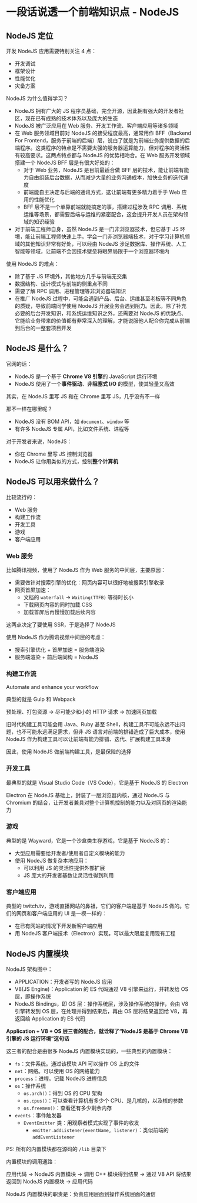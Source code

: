 # 一段话说透一个前端知识点 - NodeJS

## NodeJS 定位

开发 NodeJS 应用需要特别关注 4 点：

* 开发调试
* 框架设计
* 性能优化
* 灾备方案

NodeJS 为什么值得学习？

* NodeJS 拥有广大的 JS 程序员基础，完全开源，因此拥有强大的开发者社区，现在已有成熟的技术体系以及庞大的生态
* NodeJS 被广泛应用在 Web 服务、开发工作流、客户端应用等诸多领域
* 在 Web 服务领域目前对 NodeJS 的接受程度最高，通常用作 BFF（Backend For Frontend，服务于前端的后端）层，说白了就是为前端业务提供数据的后端程序。这类程序的特点是不需要太强的服务器运算能力，但对程序的灵活性有较高要求。这两点特点都与 NodeJS 的优势相吻合。在 Web 服务开发领域搭建一个 NodeJS BFF 层是有很大好处的：
  * 对于 Web 业务，NodeJS 是目前最适合做 BFF 层的技术，能让前端有能力自由组装后台数据，从而减少大量的业务沟通成本，加快业务的迭代速度
  * 前端能自主决定与后端的通讯方式，这让前端有更多精力着手于 Web 应用的性能优化
  * BFF 层不是一个单靠前端就能搞定的事，搭建过程涉及 RPC 调用、系统运维等场景，都需要后端与运维的紧密配合，这会提升开发人员在架构领域的知识经验
* 对于前端工程师自身，虽然 NodeJS 是一门非浏览器技术，但它基于 JS 环境，能让前端工程师快速上手。学会一门非浏览器端技术，对于学习计算机领域的其他知识非常有好处，可以经由 NodeJS 涉足数据库、操作系统、人工智能等领域，让前端不会因技术壁垒将眼界局限于一个浏览器环境内

使用 NodeJS 的难点：

* 除了基于 JS 环境外，其他地方几乎与前端无交集
* 数据结构、设计模式与前端的侧重点不同
* 需要了解 RPC 调用、进程管理等非浏览器端知识
* 在推广 NodeJS 过程中，可能会遇到产品、后台、运维甚至老板等不同角色的质疑，导致前端同学使用 NodeJS 开展业务会遇到阻力。因此，除了补充必要的后台开发知识，和系统运维知识之外，还需要对 NodeJS 的优缺点、它能给业务带来的价值都有非常深入的理解，才能说服他人配合你完成从前端到后台的一整套项目开发

## NodeJS 是什么？

官网的话：

* NodeJS 是一个基于 **Chrome V8 引擎**的 JavaScript 运行环境
* NodeJS 使用了一个**事件驱动**、**非阻塞式 I/O** 的模型，使其轻量又高效

其实，在 NodeJS 里写 JS 和在 Chrome 里写 JS，几乎没有不一样

那不一样在哪里呢？

* NodeJS 没有 BOM API，如 `document`、`window` 等
* 有许多 NodeJS 专属 API，比如文件系统、进程等

对于开发者来说，NodeJS：

* 你在 Chrome 里写 JS 控制浏览器
* NodeJS 让你用类似的方式，控制**整个计算机**

## NodeJS 可以用来做什么？

比较流行的：

* Web 服务
* 构建工作流
* 开发工具
* 游戏
* 客户端应用

### Web 服务

比如腾讯视频，使用了 NodeJS 作为 Web 服务的中间层，主要原因：

* 需要做针对搜索引擎的优化：网页内容可以很好地被搜索引擎收录
* 网页首屏加速：
  * 文档的 `waterfall` -> `Waiting(TTFB)` 等待时长小
  * 下载网页内容的同时加载 CSS
  * 加载首屏后再慢慢加载后续内容

这两点决定了要使用 SSR，于是选择了 NodeJS

使用 NodeJS 作为腾讯视频中间层的考虑：

* 搜索引擎优化 + 首屏加速 = 服务端渲染
* 服务端渲染 + 前后端同构 = NodeJS

### 构建工作流

Automate and enhance your workflow

典型的就是 Gulp 和 Webpack

预处理、打包资源 -> 尽可能少和小的 HTTP 请求 -> 加速网页加载

旧时代构建工具可能会用 Java、Ruby 甚至 Shell，构建工具不可能永远不出问题，也不可能永远满足需求，但非 JS 语言对前端的排错造成了巨大成本，使用 NodeJS 作为构建工具可以让前端有能力排错、迭代、扩展构建工具本身

因此，使用 NodeJS 做前端构建工具，是最保险的选择

### 开发工具

最典型的就是 Visual Studio Code（VS Code），它是基于 NodeJS 的 Electron

Electron 在 NodeJS 基础上，封装了一层浏览器内核，通过 NodeJS 与 Chromium 的结合，让开发者兼具对整个计算机控制的能力以及对网页的渲染能力

### 游戏

典型的是 Wayward，它是一个沙盒类生存游戏，它是基于 NodeJS 的：

* 大型应用需要给开发者/使用者自定义模块的能力
* 使用 NodeJS 做复杂本地应用：
  * 可以利用 JS 的灵活性提供外部扩展
  * JS 庞大的开发者基数让灵活性得到利用

### 客户端应用

典型的 twitch.tv，游戏直播网站的鼻祖，它们的客户端是基于 NodeJS 做的。它们的网页和客户端应用的 UI 是一模一样的：

* 在已有网站的情况下开发新客户端应用
* 用 NodeJS 客户端技术（Electron）实现，可以最大限度复用现有工程

## NodeJS 内置模块

NodeJS 架构图中：

* APPLICATION：开发者写的 NodeJS 应用
* V8(JS Engine)：Application 的 ES 代码通过 V8 引擎来运行，并转发给 OS 层，即操作系统
* NodeJS Bindings，即 OS 层：操作系统层，涉及操作系统的操作，会由 V8 引擎转发到 OS 层，在处理并得到结果后，再由 OS 层将结果返回给 V8，再返回给 Application 的 ES 代码

**Application + V8 + OS 层三者的配合，就诠释了“NodeJS 是基于 Chrome V8 引擎的 JS 运行环境”这句话**

这三者的配合是由很多 NodeJS 内置模块实现的，一些典型的内置模块：

* `fs`：文件系统。通过该模块 API 可以操作 OS 上的文件
* `net`：网络。可以使用 OS 的网络能力
* `process`：进程。记载 NodeJS 进程信息
* `os`：操作系统
   * `os.arch()`：得到 OS 的 CPU 架构
   * `os.cpus()`：可以查看计算机有多少个 CPU、是几核的，以及核的参数
   * `os.freemem()`：查看还有多少剩余内存
* `events`：事件触发器
  * `EventEmitter` 类：用观察者模式实现了事件的收发
    * `emitter.addListener(eventName, listener)`：类似前端的 `addEventListener`

PS: 所有的内置模块都在源码的 `/lib` 目录下

内置模块的调用通路：

应用代码 -> NodeJS 内置模块 -> 调用 C++ 模块得到结果 -> 通过 V8 API 将结果返回到 NodeJS 内置模块 -> 应用代码

NodeJS 内置模块的职责是：负责应用层面到操作系统层面的通信
